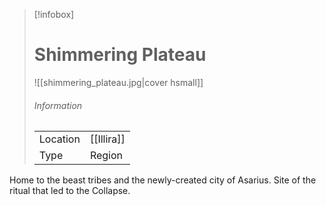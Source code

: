 
> [!infobox]
> # Shimmering Plateau
> ![[shimmering_plateau.jpg|cover hsmall]]
> ###### Information
> | | |
> |---|---|
> | Location |[[Illira]] |
> | Type | Region |

Home to the beast tribes and the newly-created city of Asarius. Site of the ritual that led to the Collapse.